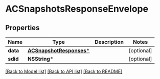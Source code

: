 # ACSnapshotsResponseEnvelope

## Properties
Name | Type | Description | Notes
------------ | ------------- | ------------- | -------------
**data** | [**ACSnapshotResponses***](ACSnapshotResponses.md) |  | [optional] 
**sdid** | **NSString*** |  | [optional] 

[[Back to Model list]](../README.md#documentation-for-models) [[Back to API list]](../README.md#documentation-for-api-endpoints) [[Back to README]](../README.md)



